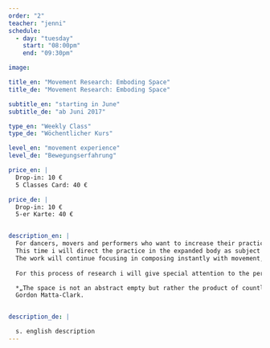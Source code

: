 ```yaml
---
order: "2"
teacher: "jenni"
schedule:
  - day: "tuesday"
    start: "08:00pm"
    end: "09:30pm"

image: 

title_en: "Movement Research: Emboding Space"
title_de: "Movement Research: Emboding Space"

subtitle_en: "starting in June"
subtitle_de: "ab Juni 2017"

type_en: "Weekly Class"
type_de: "Wöchentlicher Kurs"

level_en: "movement experience"
level_de: "Bewegungserfahrung"

price_en: |  
  Drop-in: 10 €  
  5 Classes Card: 40 €  

price_de: |
  Drop-in: 10 €  
  5-er Karte: 40 €  


description_en: |
  For dancers, movers and performers who want to increase their practice in the world of movement. 
  This time i will direct the practice in the expanded body as subject for composition with movement. 
  The work will continue focusing in composing instantly with movement, taking awarenes of each movement´s presence in space and time. 
  
  For this process of research i will give special attention to the perception of a multisensorial body that expands and make its surrounding part of itself. The extent here expresses itself through movement, which depends on the way one draws space through perception and imagination. 

  *„The space is not an abstract empty but rather the product of countless concrete moments“." 
  Gordon Matta-Clark.


description_de: |

  s. english description
---
```

